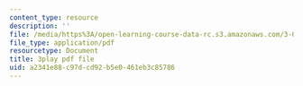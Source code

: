 ```yaml
---
content_type: resource
description: ''
file: /media/https%3A/open-learning-course-data-rc.s3.amazonaws.com/3-091sc-introduction-to-solid-state-chemistry-fall-2010/a2341e88c97dcd92b5e0461eb3c85786_AFS4JbQGB0c.pdf
file_type: application/pdf
resourcetype: Document
title: 3play pdf file
uid: a2341e88-c97d-cd92-b5e0-461eb3c85786
---
```

